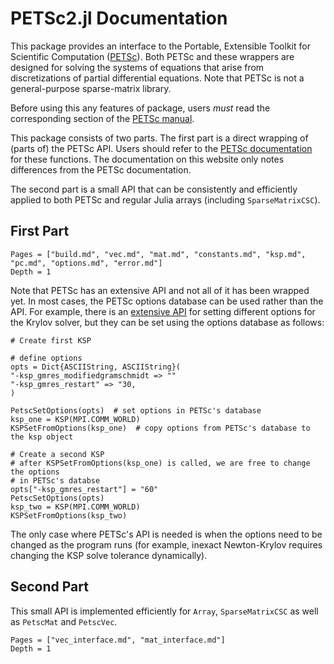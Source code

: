 # PETSc2.jl Documentation

This package provides an interface to the Portable, Extensible Toolkit for
Scientific Computation ([PETSc](https://www.mcs.anl.gov/petsc/)).
Both PETSc and these wrappers are designed for solving the systems of equations
that arise from discretizations of partial differential equations.
Note that PETSc is not a general-purpose sparse-matrix library.

Before using this any features of package, users *must* read the corresponding
section of the [PETSc manual](http://www.mcs.anl.gov/petsc/petsc-current/docs/manual.pdf).

This package consists of two parts.  The first part is a direct wrapping of
(parts of) the PETSc API.  Users should refer to the 
[PETSc documentation](https://www.mcs.anl.gov/petsc/documentation/index.html)
for these functions.  The documentation on this website only notes differences
from the PETSc documentation.

The second part is a small API that can be consistently and efficiently
applied to both PETSc and regular Julia arrays (including `SparseMatrixCSC`).

## First Part

```@contents
Pages = ["build.md", "vec.md", "mat.md", "constants.md", "ksp.md", "pc.md", "options.md", "error.md"]
Depth = 1
```

Note that PETSc has an extensive API and not all of it has been wrapped yet.
In most cases, the PETSc options database can be used rather than the API.
For example, there is an [extensive API](http://www.mcs.anl.gov/petsc/petsc-current/docs/manualpages/KSP/index.html) for setting different options for the
Krylov solver, but they can be set using the options database as follows:

```
# Create first KSP

# define options
opts = Dict{ASCIIString, ASCIIString}(
"-ksp_gmres_modifiedgramschmidt => ""
"-ksp_gmres_restart" => "30,
)

PetscSetOptions(opts)  # set options in PETSc's database
ksp_one = KSP(MPI.COMM_WORLD)
KSPSetFromOptions(ksp_one)  # copy options from PETSc's database to the ksp object
  
# Create a second KSP
# after KSPSetFromOptions(ksp_one) is called, we are free to change the options
# in PETSc's databse
opts["-ksp_gmres_restart"] = "60"
PetscSetOptions(opts)  
ksp_two = KSP(MPI.COMM_WORLD)
KSPSetFromOptions(ksp_two)
```

The only case where PETSc's API is needed is when the options need to be changed
as the program runs (for example, inexact Newton-Krylov requires changing the
KSP solve tolerance dynamically).

## Second Part

This small API is implemented efficiently for `Array`, `SparseMatrixCSC` as well
as `PetscMat` and `PetscVec`.

```@contents
Pages = ["vec_interface.md", "mat_interface.md"]
Depth = 1
```
